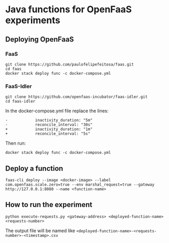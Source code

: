# Java functions for OpenFaaS experiments

## Deploying OpenFaaS

### FaaS

```
git clone https://github.com/paulofelipefeitosa/faas.git
cd faas
docker stack deploy func -c docker-compose.yml
```

### FaaS-Idler

```
git clone https://github.com/openfaas-incubator/faas-idler.git
cd faas-idler
```

In the docker-compose.yml file replace the lines:
```
-            inactivity_duration: "5m"
-            reconcile_interval: "30s"
+            inactivity_duration: "1m"
+            reconcile_interval: "5s"
```

Then run:
```
docker stack deploy func -c docker-compose.yml
```

## Deploy a function

```
faas-cli deploy --image <docker-image> --label com.openfaas.scale.zero=true --env marshal_request=true --gateway http://127.0.0.1:8080 --name <function-name>
```

## How to run the experiment

```
python execute-requests.py <gateway-address> <deployed-function-name> <requests-number>
```

The output file will be named like `<deployed-function-name>-<requests-number>-<timestamp>.csv`
